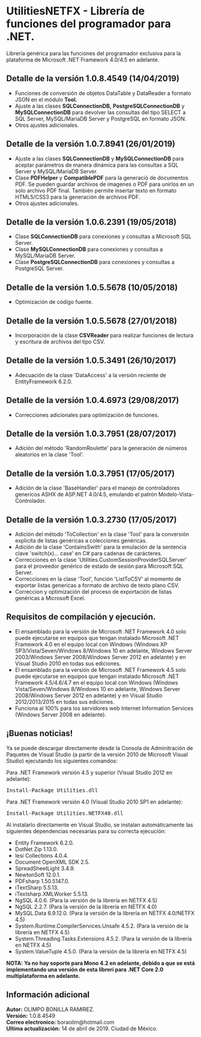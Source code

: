 <h1>UtilitiesNETFX - Librería de funciones del programador para .NET.</h1>
Librería genérica para las funciones del programador exclusiva para la plataforma de Microsoft .NET Framework 4.0/4.5 en adelante.

<h2>Detalle de la versión 1.0.8.4549 (14/04/2019)</h2>
<ul type="square">
  <li>Funciones de conversi&oacute;n de objetos DataTable y DataReader a formato JSON en el m&oacute;dulo <strong>Tool.</strong></li>
  <li>Ajuste a las clases <strong>SQLConnectionDB,</strong> <strong>PostgreSQLConnectionDB</strong> y <strong>MySQLConnectionDB</strong> para devolver las consultas del tipo SELECT a SQL Server, MySQL/MariaDB Server y PostgreSQL en formato JSON.</li>
  <li>Otros ajustes adicionales.</li>
</ul>

<h2>Detalle de la versión 1.0.7.8941 (26/01/2019)</h2>
<ul type="square">
  <li>Ajuste a las clases <strong>SQLConnectionDB</strong> y <strong>MySQLConnectionDB</strong> para aceptar par&aacute;metros de manera din&aacute;mica para las consultas a SQL Server y MySQL/MariaDB Server.</li>
  <li>Clase <strong>PDFHelper</strong> y <strong>CompatiblePDF</strong> para la generaci&oacute; de documentos PDF. Se pueden guardar archivos de imagenes o PDF para unirlos en un solo archivo PDF final. Tambi&eacute;n permite insertar texto en formato HTML5/CSS3 para la generaci&oacute;n de archivos PDF.</li>
  <li>Otros ajustes adicionales.</li>
</ul>

<h2>Detalle de la versión 1.0.6.2391 (19/05/2018)</h2>
<ul type="square">
  <li>Clase <strong>SQLConnectionDB</strong> para conexiones y consultas a Microsoft SQL Server.</li>
  <li>Clase <strong>MySQLConnectionDB</strong> para conexiones y consultas a MySQL/MariaDB Server.</li>
  <li>Clase <strong>PostgreSQLConnectionDB</strong> para conexiones y consultas a PostgreSQL Server.</li>
</ul>

<h2>Detalle de la versión 1.0.5.5678 (10/05/2018)</h2>
<ul type="square">
  <li>Optimizaci&oacute;n de c&oacute;digo fuente.</li>
</ul>

<h2>Detalle de la versión 1.0.5.5678 (27/01/2018)</h2>
<ul type="square">
  <li>Incorporación de la clase <strong>CSVReader</strong> para realizar funciones de lectura y escritura de archivos del tipo CSV.</li>
</ul>

<h2>Detalle de la versión 1.0.5.3491 (26/10/2017)</h2>
<ul type="square">
  <li>Adecuación de la clase 'DataAccess' a la versión reciente de EntityFramework 6.2.0.</li>
</ul>

<h2>Detalle de la versión 1.0.4.6973 (29/08/2017)</h2>
<ul type="square">
  <li>Correcciones adicionales para optimización de funciones.</li>
</ul>

<h2>Detalle de la versión 1.0.3.7951 (28/07/2017)</h2>
<ul type="square">
  <li>Adici&oacute;n del m&eacute;todo 'RandomRoulette' para la generación de números aleatorios en la clase 'Tool'.</li>
</ul>

<h2>Detalle de la versión 1.0.3.7951 (17/05/2017)</h2>
<ul type="square">
  <li>Adición de la clase 'BaseHandler' para el manejo de controladores genericos ASHX de ASP.NET 4.0/4.5, emulando el patrón Modelo-Vista-Controlador.</li>
</ul>

<h2>Detalle de la versión 1.0.3.2730 (17/05/2017)</h2>
<ul type="square">
  <li>Adición del m&eacute;todo 'ToCollection<T>' en la clase 'Tool' para la conversión explicita de listas genéricas a colecciones genéricas.</li>
  <li>Adición de la clase 'ContainsSwith' para la emulación de la sentencia clave 'switch(x)... case' en C# para cadenas de carácteres.</li>
  <li>Correcciones en la clase 'Utilities.CustomSessionProviderSQLServer' para el proveedor genérico de estado de sesión para Microsoft SQL Server.</li>
  <li>Correcciones en la clase 'Tool', función 'ListToCSV' al momento de exportar listas genericas a formato de archivo de texto plano CSV.</li>
  <li>Correccion y optimización del proceso de exportación de listas genéricas a Microsoft Excel.</li>
</ul>


<h2>Requisitos de compilación y ejecución.</h2>
<ul type="square">
  <li>El ensamblado para la versión de Microsoft .NET Framework 4.0 solo puede ejecutarse en equipos que tengan instalado Microsoft .NET Framework 4.0 en el equipo local con Windows (Windows XP SP3/Vista/Seven/Windows 8/Windows 10 en adelante, Windows Server 2003/Windows Server 2008/Windows Server 2012 en adelante) y en Visual Studio 2010 en todas sus ediciones.</li>
  <li>El ensamblado para la versión de Microsoft .NET Framework 4.5 solo puede ejecutarse en equipos que tengan instalado Microsoft .NET Framework 4.5/4.6/4.7 en el equipo local con Windows (Windows Vista/Seven/Windows 8/Windows 10 en adelante, Windows Server 2008/Windows Server 2012 en adelante) y en Visual Studio 2012/2013/2015 en todas sus ediciones.</li>
  <li>Funciona al 100% para los servidores web Internet Information Services (Windows Server 2008 en adelante).</li>
</ul>

<h2>¡Buenas noticias!</h2>
<p>Ya se puede descargar directamente desde la Consola de Adminitraci&oacute;n de Paquetes de Visual Studio (a partir de la versi&oacute;n 2010 de Microsoft Visual Studio) ejecutando los siguientes comandos:</p>

<p>Para .NET Framework versi&oacute;n 4.5 y superior (Visual Studio 2012 en adelante):</p>
<pre>Install-Package Utilities.dll</pre>

<p>Para .NET Framework versi&oacute;n 4.0 (Visual Studio 2010 SP1 en adelante):</p>
<pre>Install-Package Utilities.NETFX40.dll</pre>

<p>Al instalarlo directamente en Visual Studio, se instalan autom&aacuteticamente las siguientes dependencias necesarias para su correcta ejecuci&oacute;n:</p>

<ul type="square">
  <li>Entity Framework 6.2.0.</li>
  <li>DotNet Zip 1.13.0.</li>
  <li>Iesi Collections 4.0.4.</li>
  <li>Document OpenXML SDK 2.5.</li>
  <li>SpreadSheetLight 3.4.9.</li>
  <li>NewtonSoft 12.0.1.</li>
  <li>PDFsharp 1.50.5147.0.</li>
  <li>iTextSharp 5.5.13.</li>
  <li>iTextsharp.XMLWorker 5.5.13.</li>
  <li>NgSQL 4.0.6. (Para la versión de la librería en NETFX 4.5)</li>
  <li>NgSQL 2.2.7. (Para la versión de la librería en NETFX 4.0)</li>
  <li>MySQL.Data 6.9.12.0. (Para la versión de la librería en NETFX 4.0/NETFX 4.5)</li>
  <li>System.Runtime.CompilerServices.Unsafe 4.5.2. (Para la versión de la librería en NETFX 4.5)</li>
  <li>System.Threading.Tasks.Extensions 4.5.2. (Para la versión de la librería en NETFX 4.5)</li>
  <li>System.ValueTuple 4.5.0. (Para la versión de la librería en NETFX 4.5)</li>
</ul>  

<p><strong>NOTA: Ya no hay soporte para Mono 4.2 en adelante, debido a que se est&aacute; implementando una versi&oacuten de esta librer&iacute; para .NET Core 2.0 multiplataforma en adelante.</strong></p>

<h2>Información adicional</h2>
<strong>Autor:</strong> OLIMPO BONILLA RAMIREZ.<br/>
<strong>Versión:</strong> 1.0.8.4549<br/>
<strong>Correo electronico:</strong> boraolim@hotmail.com <br />
<strong>Ultima actualización:</strong> 14 de abril de 2019. Ciudad de M&eacute;xico.